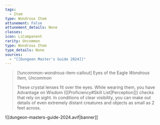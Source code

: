 ```yaml
---
tags:
  - Item
type: Wondrous Item
attunement: False
attunement_details: None
classes:
icon: LiComponent
rarity: Uncommon
type: Wondrous Item
type_details: None
sources: 
  - "[[Dungeon Master's Guide 2024]]"
---
```

>[!uncommon-wondrous-item-callout] Eyes of the Eagle
>_Wondrous Item, Uncommon_
>
>These crystal lenses fit over the eyes. While wearing them, you have Advantage on Wisdom ([[Proficiency#Skill List\|Perception]]) checks that rely on sight. In conditions of clear visibility, you can make out details of even extremely distant creatures and objects as small as 2 feet across.
>
>


![[dungeon-masters-guide-2024.avif|banner]]